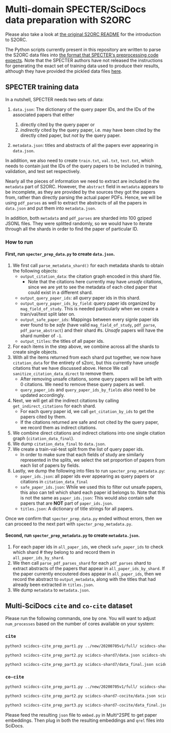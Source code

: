 # Multi-domain SPECTER/SciDocs data preparation with S2ORC

Please also take a look at [the original S2ORC README](README_original.md) for the introduction to S2ORC. 

The Python scripts currently present in this repository are written to parse the S2ORC data files into [the format that SPECTER's preprocessing code expects](https://github.com/ronaldseoh/specter#advanced-training-your-own-model). Note that the SPECTER authors have not released the instructions for generating the exact set of training data used to produce their results, although they have provided the pickled data files [here](https://github.com/allenai/specter/issues/2).

## SPECTER training data

In a nutshell, SPECTER needs two sets of data:

1. `data.json`: The dictionary of the query paper IDs, and the IDs of the associated papers that either
    1. directly cited by the query paper or
    2. *indirectly* cited by the query paper, i.e. may have been cited by the directly cited paper, but *not* by the query paper.

2. `metadata.json`: titles and abstracts of all the papers ever appearing in `data.json`.

In addition, we also need to create `train.txt`, `val.txt`, `test.txt`, which needs to contain just the IDs of the query papers to be included in training, validation, and test set respectively.

Nearly all the pieces of information we need to extract are included in the `metadata` part of S2ORC. However, the `abstract` field in `metadata` appears to be incomplete, as they are provided by the sources they got the papers from, rather than directly parsing the actual paper PDFs. Hence, we will be using `pdf_parses` as well to extract the abstracts of all the papers in `data.json` and put them into `metadata.json`.

In addition, both `metadata` and `pdf_parses` are sharded into 100 gziped JSONL files. They were splitted randomly, so we would have to iterate through all the shards in order to find the paper of particular ID.

### How to run

#### First, run `specter_prep_data.py` to create `data.json`.

1. We first call `parse_metadata_shard()` for each metadata shards to obtain the following objects:
    - `output_citation_data`: the citation graph encoded in this shard file.
        - Note that the citations here currently may have *unsafe* citations, since we are yet to see the metadata of each cited paper that could exist in a different shard.
    - `output_query_paper_ids`: all *query* paper ids in this shard.
    - `output_query_paper_ids_by_field`: query paper ids organized by `mag_field_of_study`. This is needed particularly when we create a train/val/test split later on.
    - `output_safe_paper_ids`: Mappings between every signle paper ids ever found to be *safe* (have valid `mag_field_of_study`, `pdf_parse`, `pdf_parse_abstract`) and their shard #s. *Unsafe* papers will have the shard number of `-1`.
    - `output_titles`: the titles of all paper ids.
2. For each items in the step above, we combine across all the shards to create single objects.
3. With all the items returned from each shard put together, we now have `citation_data` for the entirety of s2orc, but this currently have *unsafe* citations that we have discussed above. Hence We call `sanitize_citation_data_direct` to remove them.
    - After removing unsafe citations, some query papers will be left with 0 citations. We need to remove these query papers as well.
    - `query_paper_ids` and `query_paper_ids_by_fields` also need to be updated accordingly.
4. Next, we will get all the indirect citations by calling `get_indirect_citations` for each shard.
    - For each query paper id, we call `get_citation_by_ids` to get the papers cited by them.
    - If the citations returned are safe and not cited by the query paper, we record them as indirect citations.
5. We combine direct citations and indirect citations into one single citation graph (`citation_data_final`).
6. We dump `citation_data_final` to `data.json`.
7. We create a train-val-test split from the list of query paper ids.
    - In order to make sure that each fields of study are similarly represented in the splits, we select the set proportion of papers from each list of papers by fields.
8. Lastly, we dump the following into files to run `specter_prep_metadata.py`:
    - `paper_ids.json`: all paper ids ever appearing as query papers or citations in `citation_data_final`
    - `safe_paper_ids.json`: While we used this to filter out unsafe papers, this also can tell which shard each paper id belongs to. Note that this is not the same as `paper_ids.json`: This would also contain safe papers that are **NOT** part of `paper_ids.json`.
    - `titles.json`: A dictionary of title strings for all papers. 

Once we confirm that `specter_prep_data.py` ended without errors, then we can proceed to the next part with `specter_prep_metadata.py`.

#### Second, run `specter_prep_metadata.py` to create `metadata.json`.

1. For each paper ids in `all_paper_ids`, we check `safe_paper_ids` to check which shard # they belong to and record them in `all_paper_ids_by_shard`.
2. We then call `parse_pdf_parses_shard` for each `pdf_parses` shard to extract abstracts of the papers that appear in `all_paper_ids_by_shard`. If the paper currently encoutered does appear in `all_paper_ids`, then we record the abstract to `output_metadata`, along with the titles that had already been extracted in `titles.json`.
3. We dump `metadata` to `metadata.json`.


## Multi-SciDocs `cite` and `co-cite` dataset

Please run the following commands, one by one. You will want to adjust `num_processes` based on the number of cores available on your system:

### `cite`


```bash
python3 scidocs-cite_prep_part1.py ../new/20200705v1/full/ scidocs-shard7 --num_processes 24 --shards 7
```

```bash
python3 scidocs-cite_prep_part2.py scidocs-shard7/data.json scidocs-shard7/paper_ids.json scidocs-shard7/safe_paper_ids.json scidocs-shard7/titles.json ../new/20200705v1/full/ scidocs-shard7 --num_processes 24
```

```bash
python3 scidocs-cite_prep_part3.py scidocs-shard7/data_final.json scidocs-shard7/paper_ids.json scidocs-shard7/test.txt scidocs-shard7/cite/test.qrel --max_num_positives 5 --max_num_negatives 500 
```

### `co-cite`


```bash
python3 scidocs-cite_prep_part1.py ../new/20200705v1/full/ scidocs-shard7-cocite --num_processes 24 --shards 7 --cocite
```

```bash
python3 scidocs-cite_prep_part2.py scidocs-shard7-cocite/data.json scidocs-shard7-cocite/paper_ids.json scidocs-shard7-cocite/safe_paper_ids.json scidocs-shard7-cocite/titles.json ../new/20200705v1/full/ scidocs-shard7-cocite --num_processes 24
```

```bash
python3 scidocs-cite_prep_part3.py scidocs-shard7-cocite/data_final.json scidocs-shard7-cocite/paper_ids.json scidocs-shard7-cocite/test.txt scidocs-shard7-cocite/cocite/test.qrel --max_num_positives 5 --max_num_negatives 500 --cocite
```

Please feed the resulting `json` file to `embed.py` in Multi^2SPE to get paper embeddings. Then plug in both the resulting embeddings and `qrel` files into SciDocs.
